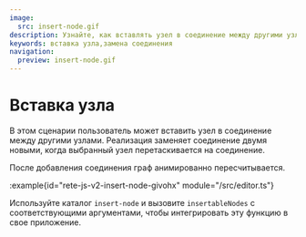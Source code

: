 ```yaml
---
image:
  src: insert-node.gif
description: Узнайте, как вставлять узел в соединение между другими узлами. Реализация заменяет соединение двумя новыми, когда выбранный узел перекидывается на соединение.
keywords: вставка узла,замена соединения
navigation:
  preview: insert-node.gif
---
```


# Вставка узла

В этом сценарии пользователь может вставить узел в соединение между другими узлами. Реализация заменяет соединение двумя новыми, когда выбранный узел перетаскивается на соединение.

После добавления соединения граф анимированно пересчитывается.

:example{id="rete-js-v2-insert-node-givohx" module="/src/editor.ts"}

Используйте каталог `insert-node` и вызовите `insertableNodes` с соответствующими аргументами, чтобы интегрировать эту функцию в свое приложение.
